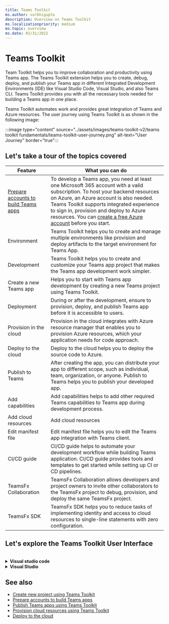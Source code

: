 ```yaml
---
title: Teams Toolkit
ms.author: surbhigupta
description: Overview on Teams Toolkit
ms.localizationpriority: medium
ms.topic: overview
ms.date: 03/31/2022
---
```


# Teams Toolkit

Team Toolkit helps you to improve collaboration and productivity using Teams app. The Teams Toolkit extension helps you to create, debug, deploy, and publish your Teams app in different Integrated Development Environments (IDE) like Visual Studio Code, Visual Studio, and also Teams CLI. Teams Toolkit provides you with all the necessary tools needed for building a Teams app in one place.

Teams Toolkit automates work and provides great integration of Teams and Azure resources. The user journey using Teams Toolkit is as shown in the following image:

:::image type="content" source="../assets/images/teams-toolkit-v2/teams toolkit fundamentals/teams-toolkit-user-journey.png" alt-text="User Journey" border="true":::

## Let's take a tour of the topics covered

|Feature  |What you can do  |
|---------|---------|
|[Prepare accounts to build Teams apps](accounts.md)|To develop a Teams app, you need at least one Microsoft 365 account with a valid subscription. To host your backend resources on Azure, an Azure account is also needed. Teams Toolkit supports integrated experience to sign in, provision and deploy to Azure resources. You can [create a free Azure account](https://azure.microsoft.com/free/) before you start.
|Environment| Teams Toolkit helps you to create and manage multiple environments like provision and deploy artifacts to the target environment for Teams App.|
|Development| Teams Toolkit helps you to create and customize your Teams app project that makes the Teams app development work simpler.|
|Create a new Teams app| Helps you to start with Teams app development by creating a new Teams project using Teams Toolkit.|
|Deployment| During or after the development, ensure to provision, deploy, and publish Teams app before it is accessible to users.|
|Provision in the cloud |Provision in the cloud integrates with Azure resource manager that enables you to provision Azure resources, which your application needs for code approach.|
|Deploy to the cloud| Deploy to the cloud helps you to deploy the source code to Azure.|
|Publish to Teams|After creating the app, you can distribute your app to different scope, such as individual, team, organization, or anyone. Publish to Teams helps you to publish your developed app. |
|Add capabilities |  Add capabilities helps to add other required Teams capabilities to Teams app during development process.|
|Add cloud resources| Add cloud resources|
|Edit manifest file| Edit manifest file helps you to edit the Teams app integration with Teams client.|
|CI/CD guide| CI/CD guide helps to automate your development workflow while building Teams application. CI/CD guide provides tools and templates to get started while setting up CI or CD pipelines.|
|TeamsFx Collaboration| TeamsFx Collaboration allows developers and project owners to invite other collaborators to the TeamsFx project to debug, provision, and deploy the same TeamsFx project.|
|TeamsFx SDK| TeamsFx SDK helps you to reduce tasks of implementing identity and access to cloud resources to single-line statements with zero configuration.|

## Let's explore the Teams Toolkit User Interface

<br>

<details>
<summary><b>Visual studio code</b></summary>

Add image/screentogif for understanding GUI

</details>

</details>

<details>
<summary><b>Visual Studio</b></summary>

Add image/scrrentogif for understanding GUI

</details>

## See also

* [Create new project using Teams Toolkit](create-new-project.md)
* [Prepare accounts to build Teams apps](accounts.md)
* [Publish Teams apps using Teams Toolkit](publish-app.md)
* [Provision cloud resources using Teams Toolkit](provision-to-cloud.md)
* [Deploy to the cloud](deploy-to-cloud.md)
